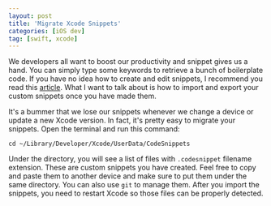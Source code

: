 ```yaml
---
layout: post
title: 'Migrate Xcode Snippets'
categories: [iOS dev]
tag: [swift, xcode]
---
```


We developers all want to boost our productivity and snippet gives us a hand. You can simply type some keywords to retrieve a bunch of boilerplate code. If you have no idea how to create and edit snippets, I recommend you read this [article](https://sarunw.com/posts/how-to-create-code-snippets-in-xcode/). What I want to talk about is how to import and export your custom snippets once you have made them.

It's a bummer that we lose our snippets whenever we change a device or update a new Xcode version. In fact, it's pretty easy to migrate your snippets. Open the terminal and run this command:
 
 ```cd ~/Library/Developer/Xcode/UserData/CodeSnippets``` 
 
 Under the directory, you will see a list of files with `.codesnippet` filename extension. These are custom snippets you have created. Feel free to copy and paste them to another device and make sure to put them under the same directory. You can also use `git` to manage them. After you import the snippets, you need to restart Xcode so those files can be properly detected.  